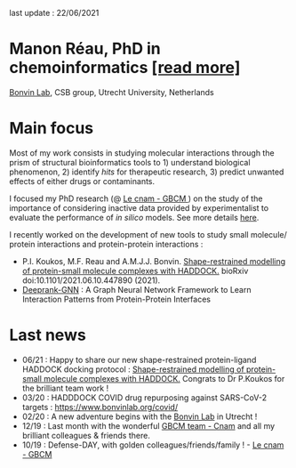 last update : 22/06/2021

# Manon Réau, PhD in chemoinformatics <a class="atitle" href="{{ site.github.CV }}">[read more]</a>
<a href="http://www.bonvinlab.org/">Bonvin Lab</a>, CSB group, Utrecht University, Netherlands

# Main focus
Most of my work consists in studying molecular interactions through the prism of structural bioinformatics tools to 1) understand biological phenomenon, 2) identify <em>hits</em> for therapeutic research, 3) predict unwanted effects of either drugs or contaminants. 

I focused my PhD research (@ <a href="http://gbcm.cnam.fr/">Le cnam - GBCM </a>) on the study of the importance of considering inactive data provided by experimentalist to evaluate the performance of <em>in silico</em> models. See more details <a href="{{ site.github.research }}">here</a>. 

I recently worked on the development of new tools to study small molecule/ protein interactions and protein-protein interactions :
- P.I. Koukos, M.F. Reau and A.M.J.J. Bonvin. <a href="https://www.biorxiv.org/content/10.1101/2021.06.10.447890v1">Shape-restrained modelling of protein-small molecule complexes with HADDOCK.</a> bioRxiv doi:10.1101/2021.06.10.447890 (2021).
- <a href="https://deeprank-gnn.readthedocs.io/">Deeprank-GNN</a> : A Graph Neural Network Framework to Learn Interaction Patterns from Protein-Protein Interfaces

# Last news 
   * 06/21 : Happy to share our new shape-restrained protein-ligand HADDOCK docking protocol : <a href="https://www.biorxiv.org/content/10.1101/2021.06.10.447890v1">Shape-restrained modelling of protein-small molecule complexes with HADDOCK.</a> Congrats to Dr P.Koukos for the brilliant team work !
   * 03/20 : HADDDOCK COVID drug repurposing against SARS-CoV-2 targets : <a href="https://www.bonvinlab.org/covid/">https://www.bonvinlab.org/covid/</a>
   * 02/20 : A new adventure begins with the <a href="http://www.bonvinlab.org/">Bonvin Lab</a> in Utrecht !
   * 12/19 : Last month with the wonderful <a href="http://gbcm.cnam.fr/">GBCM team - Cnam</a> and all my brilliant colleagues & friends there.
   * 10/19 : Defense-DAY, with golden colleagues/friends/family ! - <a href="http://gbcm.cnam.fr/">Le cnam - GBCM </a>




